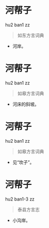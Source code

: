# 河帮子
hu2 ban1 zz
> 如东方言词典
- 河岸。

# 河帮子
hu2 ban1 zz
> 如皋方言词典
- 河床的斜坡。

# 河帮子
hu2 ban1 zz
> 如皋方言词典
- 见“坎子”。

# 河帮子
hu2 ban1-3 zz
> 泰县方言志
- 小沟岸。
